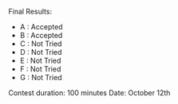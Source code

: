 Final Results:
- A : Accepted
- B : Accepted
- C : Not Tried
- D : Not Tried
- E : Not Tried
- F : Not Tried
- G : Not Tried

Contest duration: 100 minutes
Date: October 12th
